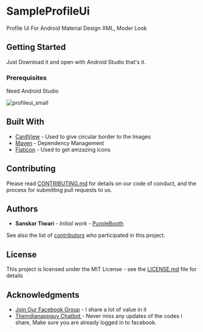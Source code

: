 # SampleProfileUi

Profile Ui For Android Material Design XML, Moder Look

## Getting Started

Just Download it and open with Android Studio that's it.

### Prerequisites

Need Android Studio

![profileui_small](https://user-images.githubusercontent.com/55942632/66478954-1d200d80-eab9-11e9-9b18-8f98f0f419e7.png)

## Built With

* [CardView](https://developer.android.com/guide/topics/ui/layout/cardview) - Used to give circular border to the Images
* [Maven](https://maven.apache.org/) - Dependency Management
* [Flaticon](https://flaticon.com) - Used to get amzazing icons

## Contributing

Please read [CONTRIBUTING.md](https://gist.github.com/PurpleBooth/b24679402957c63ec426) for details on our code of conduct, and the process for submitting pull requests to us.


## Authors

* **Sanskar Tiwari** - *Initial work* - [PurpleBooth](https://github.com/PurpleBooth)

See also the list of [contributors](https://github.com/theindianappguy/SampleProfileUi/contributors) who participated in this project.

## License

This project is licensed under the MIT License - see the [LICENSE.md](LICENSE.md) file for details

## Acknowledgments

* [Join Our Facebook Group](https://www.facebook.com/groups/519517995532897/) - I share a lot of value in it
* [Theindianappguy Chatbot ](https://m.me/111238193612220?ref=w7628342) - Never miss any updates of the codes i share, Make sure you are already logged in to facebook. 
